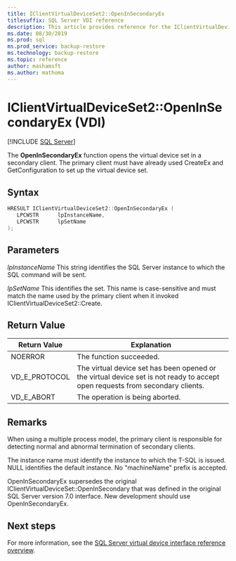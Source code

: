 ```yaml
---
title: IClientVirtualDeviceSet2::OpenInSecondaryEx
titlesuffix: SQL Server VDI reference
description: This article provides reference for the IClientVirtualDeviceSet2::OpenInSecondaryEx command.
ms.date: 08/30/2019
ms.prod: sql
ms.prod_service: backup-restore
ms.technology: backup-restore
ms.topic: reference
author: mashamsft
ms.author: mathoma
---
```


# IClientVirtualDeviceSet2::OpenInSecondaryEx (VDI)

[!INCLUDE [SQL Server](../../../includes/applies-to-version/sqlserver.md)]

The **OpenInSecondaryEx** function opens the virtual device set in a secondary client. The primary client must have already used CreateEx and GetConfiguration to set up the virtual device set.

## Syntax

```c
HRESULT IClientVirtualDeviceSet2::OpenInSecondaryEx (
   LPCWSTR      lpInstanceName,
   LPCWSTR      lpSetName
);
```

## Parameters

*lpInstanceName*
   This string identifies the SQL Server instance to which the SQL command will be sent.

*lpSetName*
   This identifies the set. This name is case-sensitive and must match the name used by the primary client when it invoked IClientVirtualDeviceSet2::Create.

## Return Value

|Return Value | Explanation |
|---|---|
| NOERROR | The function succeeded. |
| VD_E_PROTOCOL | The virtual device set has been opened or the virtual device set is not ready to accept open requests from secondary clients. |
| VD_E_ABORT | The operation is being aborted. |

## Remarks

When using a multiple process model, the primary client is responsible for detecting normal and abnormal termination of secondary clients.

The instance name must identify the instance to which the T-SQL is issued. NULL identifies the default instance. No "machineName\" prefix is accepted.

OpenInSecondaryEx supersedes the original IClientVirtualDeviceSet::OpenInSecondary that was defined in the original SQL Server version 7.0 interface. New development should use OpenInSecondaryEx.

## Next steps

For more information, see the [SQL Server virtual device interface reference overview](reference-virtual-device-interface.md).
